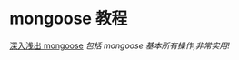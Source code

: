 # mongoose 教程

[深入浅出 mongoose](https://www.cnblogs.com/chris-oil/p/9142795.html) _包括 mongoose 基本所有操作,非常实用!_
